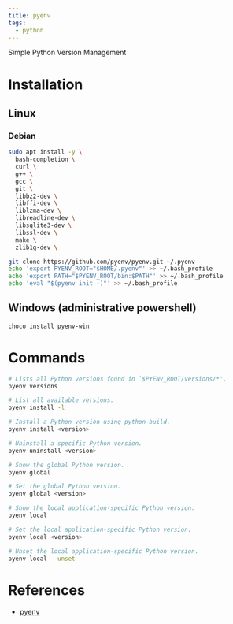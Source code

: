 ```yaml
---
title: pyenv
tags:
  - python
---
```


Simple Python Version Management

# Installation
## Linux
### Debian
```bash
sudo apt install -y \
  bash-completion \
  curl \
  g++ \
  gcc \
  git \
  libbz2-dev \
  libffi-dev \
  liblzma-dev \
  libreadline-dev \
  libsqlite3-dev \
  libssl-dev \
  make \
  zlib1g-dev \

git clone https://github.com/pyenv/pyenv.git ~/.pyenv
echo 'export PYENV_ROOT="$HOME/.pyenv"' >> ~/.bash_profile
echo 'export PATH="$PYENV_ROOT/bin:$PATH"' >> ~/.bash_profile
echo 'eval "$(pyenv init -)"' >> ~/.bash_profile
```

## Windows (administrative powershell)
```powershell
choco install pyenv-win
```

# Commands
```bash
# Lists all Python versions found in `$PYENV_ROOT/versions/*'.
pyenv versions

# List all available versions.
pyenv install -l

# Install a Python version using python-build.
pyenv install <version>

# Uninstall a specific Python version.
pyenv uninstall <version>

# Show the global Python version.
pyenv global

# Set the global Python version.
pyenv global <version>

# Show the local application-specific Python version.
pyenv local

# Set the local application-specific Python version.
pyenv local <version>

# Unset the local application-specific Python version.
pyenv local --unset
```

# References
- [pyenv](https://github.com/pyenv/pyenv)
